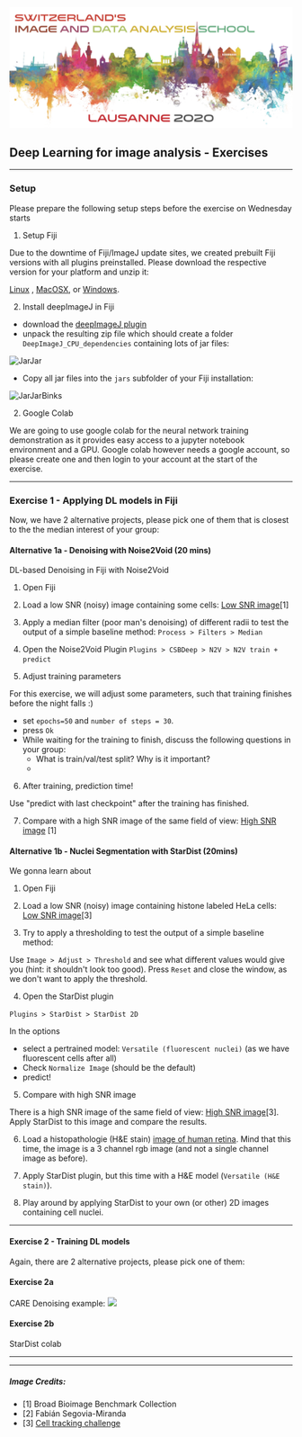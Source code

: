 ![Zidas](imgs/zidas_logo.png)

## Deep Learning for image analysis - Exercises  

---

### Setup

Please prepare the following setup steps before the exercise on Wednesday starts
 
1. Setup Fiji

Due to the downtime of Fiji/ImageJ update sites, we created prebuilt Fiji versions with all plugins preinstalled. Please download the respective version for your platform and unzip it: 

[Linux](https://drive.switch.ch/index.php/s/9eULhevg9gMPNbj) , [MacOSX](https://drive.switch.ch/index.php/s/twLVBUhl5fSDOMO), or [Windows](https://drive.switch.ch/index.php/s/y2ytRVUaexlxBZG).


2. Install deepImageJ in Fiji

- download the [deepImageJ plugin](https://github.com/deepimagej/deepimagej-plugin/releases/download/1.1.0/DeepImageJ_CPU_dependencies.zip) 
- unpack the resulting zip file which should create a folder `DeepImageJ_CPU_dependencies` containing lots of jar files:

![JarJar](imgs/screen_jar.png)  

- Copy all jar files into the `jars` subfolder of your Fiji installation:

![JarJarBinks](imgs/screen_jar_copy.png)  


2. Google Colab 

We are going to use google colab for the neural network training demonstration as it provides easy access to a jupyter notebook environment and a GPU. Google colab however needs a google account, so please create one and then login to your account at the start of the exercise.


---

### Exercise 1 - Applying DL models in Fiji



Now, we have 2 alternative projects, please pick one of them that is closest to the the median interest of your group:

#### Alternative 1a - Denoising with Noise2Void (20 mins)

DL-based Denoising in Fiji with Noise2Void

1. Open Fiji 

2. Load a low SNR (noisy) image containing some cells: [Low SNR image](https://github.com/maweigert/zidas_2020_DL_intro_Part_2/raw/master/exercise1a/hepatocytes_low_snr.tif)[1]

3. Apply a median filter (poor man's denoising) of different radii to test the output of a simple baseline method:
`Process > Filters > Median`

4. Open the Noise2Void Plugin 
`Plugins > CSBDeep > N2V > N2V train + predict`  

5. Adjust training parameters

For this exercise, we will adjust some parameters, such that training finishes before the night falls :) 

 - set `epochs=50` and `number of steps = 30`.    
 - press `Ok` 
 - While waiting for the training to finish, discuss the following questions in your group:
    - What is train/val/test split? Why is it important? 
    - 
 
6. After training, prediction time!  

Use "predict with last checkpoint" after the training has finished.

7. Compare with a high SNR image of the same field of view: [High SNR image](https://github.com/maweigert/zidas_2020_DL_intro_Part_2/raw/master/exercise1a/hepatocytes_high_snr.tif) [1]


#### Alternative 1b - Nuclei Segmentation with StarDist (20mins)

We gonna learn about 

1. Open Fiji 

2. Load a low SNR (noisy) image containing histone labeled HeLa cells: [Low SNR image](https://github.com/maweigert/zidas_2020_DL_intro_Part_2/raw/master/exercise1b/fluo_low.tif)[3]

3. Try to apply a thresholding to test the output of a simple baseline method:

Use `Image > Adjust > Threshold` and see what different values would give you (hint: it shouldn't look too good).
Press `Reset` and close the window, as we don't want to apply the threshold.

4. Open the StarDist plugin

`Plugins > StarDist > StarDist 2D`

In the options

- select a pertrained model: `Versatile (fluorescent nuclei)` (as we have fluorescent cells after all) 
- Check `Normalize Image` (should be the default)
- predict!

5. Compare with high SNR image

There is a high SNR image of the same field of view: [High SNR image](https://github.com/maweigert/zidas_2020_DL_intro_Part_2/raw/master/exercise1b/fluo_high.tif)[3]. Apply StarDist to this image and compare the results.

6. Load a histopathologie (H&E stain) [image of human retina](https://github.com/maweigert/zidas_2020_DL_intro_Part_2/raw/master/exercise1b/histo_retina.tif). Mind that this time, the image is a 3 channel rgb image (and not a single channel image as before). 

7. Apply StarDist plugin, but this time with a H&E model (`Versatile (H&E stain)`).

8. Play around by applying StarDist to your own (or other) 2D images containing cell nuclei. 

---

#### Exercise 2 - Training DL models


Again, there are 2 alternative projects, please pick one of them:


#### Exercise 2a

CARE Denoising example: [![](https://colab.research.google.com/assets/colab-badge.svg)](https://colab.research.google.com/github/maweigert/zidas_2020_DL_intro_Part_2/blob/master/exercise2b/stardist_example_2D_colab.ipynb)

#### Exercise 2b

StarDist colab 


---
---

##### Image Credits:

- [1] Broad Bioimage Benchmark Collection
- [2] Fabián Segovia-Miranda
- [3] [Cell tracking challenge](http://celltrackingchallenge.net/)
